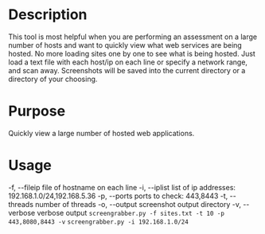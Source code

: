 # Description
This tool is most helpful when you are performing an assessment on a large number of hosts and want to quickly view what web services are being hosted. No more loading sites one by one to see what is being hosted. Just load a text file with each host/ip on each line or specify a network range, and scan away. Screenshots will be saved into the current directory or a directory of your choosing.

# Purpose
Quickly view a large number of hosted web applications.

# Usage
-f, --fileip   file of hostname on each line
-i, --iplist   list of ip addresses: 192.168.1.0/24,192.168.5.36
-p, --ports    ports to check: 443,8443
-t, --threads  number of threads
-o, --output   screenshot output directory
-v, --verbose  verbose output
`screengrabber.py -f sites.txt -t 10 -p 443,8080,8443 -v`
`screengrabber.py -i 192.168.1.0/24`